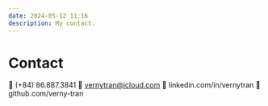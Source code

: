 ```yaml
---
date: 2024-05-12 11:16
description: My contact.
---
```

# Contact

􀬜 (+84) 86.887.3841
􀍖 vernytran@icloud.com
􀉮 linkedin.com/in/vernytran
􁀘 github.com/verny-tran
